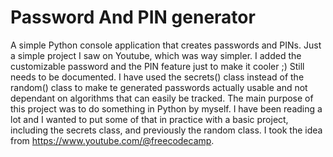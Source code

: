 # Password And PIN generator
A simple Python console application that creates passwords and PINs. Just a simple project I saw on Youtube, which was way simpler.
I added the customizable password and the PIN feature just to make it cooler ;)
Still needs to be documented. I have used the secrets() class instead of the random() class to make te generated passwords actually usable
and not dependant on algorithms that can easily be tracked.
The main purpose of this project was to do something in Python by myself. I have been reading a lot and I wanted to put some of that
in practice with a basic project, including the secrets class, and previously the random class.
I took the idea from https://www.youtube.com/@freecodecamp.


